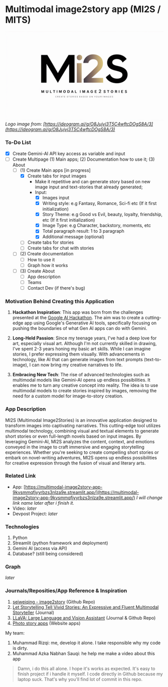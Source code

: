 # Multimodal image2story app (MI2S / MITS)
![MI2S Logo](https://github.com/Kingki19/Multimodal-image2story-app/blob/main/images/MI2S%20logo.png)  
*Logo image from: [https://ideogram.ai/g/O8Jujvj3T5C4wftcDOgS8A/3](https://ideogram.ai/g/O8Jujvj3T5C4wftcDOgS8A/3)*

### To-Do List
- [x] Create Gemini-AI API key access as variable and input
- [ ] Create Multipage (1) Main apps; (2) Documentation how to use it; (3) About
  - [ ] (1) Create Main apps [in progress]
    - [x] Create tabs for input images
      - Make it repetitive and can generate story based on new image input and text-stories that already generated;
      - Input:
        - [x] Images input
        - [x] Writing style: e.g Fantasy, Romance, Sci-fi etc (If it first initialization)
        - [x] Story Theme: e.g Good vs Evil, beauty, loyalty, friendship, etc (If it first initialization)
        - [x] Image Type: e.g Character, backstory, moments, etc
        - [x] Total paragraph result: 1 to 3 paragraph
        - [x] Additional message (optional) 
    - [ ] Create tabs for stories
    - [ ] Create tabs for chat with stories
  - [ ] (2) Create documentation
    - [ ] How to use it
    - [ ] Graph how it works
  - [ ] (3) Create About
    - [ ] App description
    - [ ] Teams
    - [ ] Contact Dev (if there's bug)

### Motivation Behind Creating this Application
1. **Hackathon Inspiration**:
   This app was born from the challenges presented at the [Google AI Hackathon](https://googleai.devpost.com/). The aim was to create a cutting-edge app using Google's Generative AI tools, specifically focusing on pushing the boundaries of what Gen AI apps can do with Gemini.

2. **Long-Held Passion**:
   Since my teenage years, I've had a deep love for art, especially visual art. Although I'm not currently skilled in drawing, I've spent 2-3 years honing my basic art skills. While I can imagine stories, I prefer expressing them visually. With advancements in technology, like AI that can generate images from text prompts (text-to-image), I can now bring my creative narratives to life.

3. **Embracing New Tech**:
   The rise of advanced technologies such as multimodal models like Gemini-AI opens up endless possibilities. It enables me to turn any creative concept into reality. The idea is to use multimodal models to create stories inspired by images, removing the need for a custom model for image-to-story creation.



### App Description
MI2S (Multimodal Image2Stories) is an innovative application designed to transform images into captivating narratives. This cutting-edge tool utilizes multimodal technology, combining visual and textual elements to generate short stories or even full-length novels based on input images. By leveraging Gemini-AI, MI2S analyzes the content, context, and emotions conveyed in the image to craft immersive and engaging storytelling experiences. Whether you're seeking to create compelling short stories or embark on novel-writing adventures, MI2S opens up endless possibilities for creative expression through the fusion of visual and literary arts.

### Related Link
- App: [https://multimodal-image2story-app-9kvsmmqfjyyrbzs3nlza9e.streamlit.app/](https://multimodal-image2story-app-9kvsmmqfjyyrbzs3nlza9e.streamlit.app/)
  *I will change link name later after i finish it.*
- Video: *later*
- Devpost Project: *later*

### Technologies
1. Python
2. Streamlit (python framework and deployment)
3. Gemini AI (access via API)
4. Database? (still being considered)

### Graph
*later*

### Journals/Reposities/App Reference & Inspiration
1. [seiweiqing - image2story](https://github.com/seaweiqing/image2story) (Github Repo)
2. [Let Storytelling Tell Vivid Stories: An Expressive and Fluent Multimodal Storyteller](https://arxiv.org/html/2403.07301v1) (Journal)
3. [LLaVA: Large Language and Vision Assistant](https://llava-vl.github.io/) (Journal & Github Repo)
4. [Photo story apps](https://boredhumans.com/photo_story.php) (Website apps)

My team:
1. Muhammad Rizqi: me, develop it alone. I take responsible why my code is dirty.
2. Muhammad Azka Nabhan Sauqi: he help me make a video about this app

> Damn, i do this all alone. I hope it's works as expected. It's easy to finish project if i handle it myself.
> I code directly in Github because my laptop suck. That's why you'll find lot of commit in this repo. 
